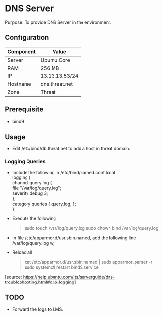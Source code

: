 # DNS Server  

Purpose: To provide DNS Server in the environment.  

## Configuration  

| Component | Value |  
|-----------|-------|  
| Server | Ubuntu Core  |  
| RAM | 256 MB  |  
| IP | 13.13.13.53/24 |  
| Hostname | dns.threat.net |  
| Zone | Threat |  

## Prerequisite  
- bind9  

## Usage  
- Edit /etc/bind/db.threat.net to add a host in threat domain.  

### Logging Queries
- Include the following in /etc/bind/named.conf.local  
    logging {  
        channel query.log {  
            file "/var/log/query.log";  
            severity debug 3;  
        };  
        category queries { query.log; };  
    };  

- Execute the following
    > sudo touch /var/log/query.log
    > sudo chown bind /var/log/query.log

- In file /etc/apparmor.d/usr.sbin.named, add the following line
    /var/log/query.log w,

- Reload all
    > cat /etc/apparmor.d/usr.sbin.named | sudo apparmor_parser -r
    > sudo systemctl restart bind9.service

[source: https://help.ubuntu.com/lts/serverguide/dns-troubleshooting.html#dns-logging]

## TODO  
- Forward the logs to LMS.  
